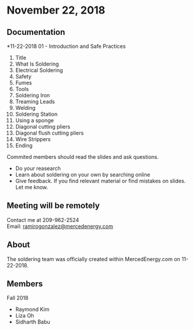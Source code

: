 # November 22, 2018
## Documentation 
*11-22-2018
01 - Introduction and Safe Practices 
1. Title
2. What Is Soldering
3. Electrical Soldering
4. Safety
5. Fumes
6. Tools
7. Soldering Iron
8. Treaming Leads
9. Welding
10. Soldering Station
11. Using a sponge
12. Diagonal cutting pliers
13. Diagonal flush cutting pliers
14. Wire Strippers
15. Ending 

Commited members should read the slides and ask questions. 
- Do your reasearch
- Learn about soldering on your own by searching online
- Give feedback. If you find relevant material or find mistakes on slides. Let me know. 
## Meeting will be remotely 
Contact me at 209-962-2524 <br> 
Email: ramirogonzalez@mercedenergy.com <br> 
## About 
The soldering team was officially created within MercedEnergy.com on 11-22-2018. 
## Members 
Fall 2018 
- Raymond Kim 
- Liza Oh 
- Sidharth Babu
